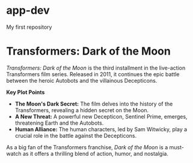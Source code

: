 # app-dev
My first repository

# Transformers: Dark of the Moon

*Transformers: Dark of the Moon* is the third installment in the live-action Transformers film series. Released in 2011, it continues the epic battle between the heroic Autobots and the villainous Decepticons. 

**Key Plot Points**

* **The Moon's Dark Secret:** The film delves into the history of the Transformers, revealing a hidden secret on the Moon. 
* **A New Threat:** A powerful new Decepticon, Sentinel Prime, emerges, threatening Earth and the Autobots. 
* **Human Alliance:** The human characters, led by Sam Witwicky, play a crucial role in the battle against the Decepticons.


As a big fan of the Transformers franchise, *Dark of the Moon* is a must-watch as it offers a thrilling blend of action, humor, and nostalgia.
